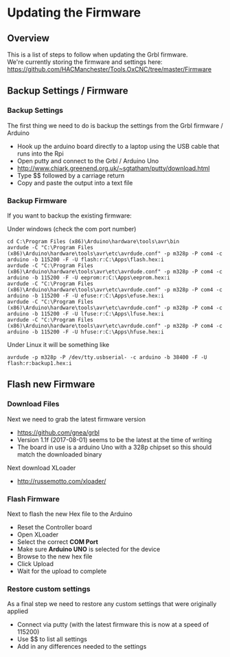 # Updating the Firmware

## Overview

This is a list of steps to follow when updating the Grbl firmware.<br>
We're currently storing the firmware and settings here: <br>
<https://github.com/HACManchester/Tools.OxCNC/tree/master/Firmware>

## Backup Settings / Firmware

### Backup Settings

The first thing we need to do is backup the settings from the Grbl firmware / Arduino

  * Hook up the arduino board directly to a laptop using the USB cable that runs into the Rpi
  * Open putty and connect to the Grbl / Arduino Uno
  * <http://www.chiark.greenend.org.uk/~sgtatham/putty/download.html>
  * Type $$ followed by a carriage return
  * Copy and paste the output into a text file

### Backup Firmware

If you want to backup the existing firmware:

Under windows (check the com port number)
```
cd C:\Program Files (x86)\Arduino\hardware\tools\avr\bin
avrdude -C "C:\Program Files (x86)\Arduino\hardware\tools\avr\etc\avrdude.conf" -p m328p -P com4 -c arduino -b 115200 -F -U flash:r:C:\Apps\flash.hex:i
avrdude -C "C:\Program Files (x86)\Arduino\hardware\tools\avr\etc\avrdude.conf" -p m328p -P com4 -c arduino -b 115200 -F -U eeprom:r:C:\Apps\eeprom.hex:i
avrdude -C "C:\Program Files (x86)\Arduino\hardware\tools\avr\etc\avrdude.conf" -p m328p -P com4 -c arduino -b 115200 -F -U efuse:r:C:\Apps\efuse.hex:i
avrdude -C "C:\Program Files (x86)\Arduino\hardware\tools\avr\etc\avrdude.conf" -p m328p -P com4 -c arduino -b 115200 -F -U lfuse:r:C:\Apps\lfuse.hex:i
avrdude -C "C:\Program Files (x86)\Arduino\hardware\tools\avr\etc\avrdude.conf" -p m328p -P com4 -c arduino -b 115200 -F -U hfuse:r:C:\Apps\hfuse.hex:i
```

Under Linux it will be something like
```
avrdude -p m328p -P /dev/tty.usbserial- -c arduino -b 38400 -F -U flash:r:backup1.hex:i
```


## Flash new Firmware

### Download Files

Next we need to grab the latest firmware version

  * <https://github.com/gnea/grbl>
  * Version 1.1f (2017-08-01) seems to be the latest at the time of writing
  * The board in use is a arduino Uno with a 328p chipset so this should match the downloaded binary

Next download XLoader

  * <http://russemotto.com/xloader/>

### Flash Firmware

Next to flash the new Hex file to the Arduino

  * Reset the Controller board
  * Open XLoader
  * Select the correct **COM Port**
  * Make sure **Arduino UNO** is selected for the device
  * Browse to the new hex file
  * Click Upload
  * Wait for the upload to complete

### Restore custom settings

As a final step we need to restore any custom settings that were originally applied

  * Connect via putty (with the latest firmware this is now at a speed of 115200)
  * Use $$ to list all settings
  * Add in any differences needed to the settings

